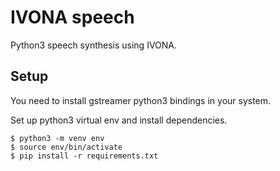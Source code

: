 IVONA speech
============

Python3 speech synthesis using IVONA.

Setup
-----

You need to install gstreamer python3 bindings in your system.

Set up python3 virtual env and install dependencies.

    $ python3 -m venv env
    $ source env/bin/activate
    $ pip install -r requirements.txt
